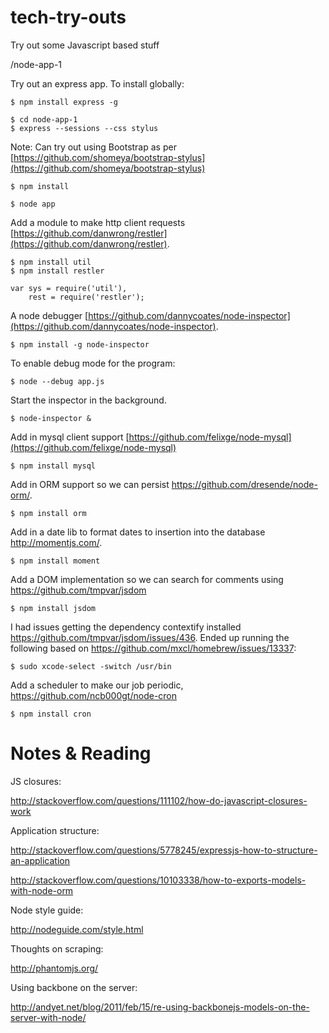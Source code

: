 tech-try-outs
=============

Try out some Javascript based stuff

/node-app-1

Try out an express app.  To install globally:

	$ npm install express -g

	$ cd node-app-1
	$ express --sessions --css stylus

Note: Can try out using Bootstrap as per [https://github.com/shomeya/bootstrap-stylus](https://github.com/shomeya/bootstrap-stylus)

	$ npm install

	$ node app

Add a module to make http client requests [https://github.com/danwrong/restler](https://github.com/danwrong/restler).

    $ npm install util
    $ npm install restler

    var sys = require('util'),
        rest = require('restler');

A node debugger [https://github.com/dannycoates/node-inspector](https://github.com/dannycoates/node-inspector).

    $ npm install -g node-inspector

To enable debug mode for the program:

    $ node --debug app.js

Start the inspector in the background.

    $ node-inspector &

Add in mysql client support [https://github.com/felixge/node-mysql](https://github.com/felixge/node-mysql)

    $ npm install mysql

Add in ORM support so we can persist https://github.com/dresende/node-orm/.

    $ npm install orm

Add in a date lib to format dates to insertion into the database http://momentjs.com/.

    $ npm install moment

Add a DOM implementation so we can search for comments using https://github.com/tmpvar/jsdom

    $ npm install jsdom

I had issues getting the dependency contextify installed https://github.com/tmpvar/jsdom/issues/436.  Ended up running the following based on https://github.com/mxcl/homebrew/issues/13337:

    $ sudo xcode-select -switch /usr/bin

Add a scheduler to make our job periodic, https://github.com/ncb000gt/node-cron

    $ npm install cron




Notes & Reading
===============

JS closures:

http://stackoverflow.com/questions/111102/how-do-javascript-closures-work

Application structure:

http://stackoverflow.com/questions/5778245/expressjs-how-to-structure-an-application

http://stackoverflow.com/questions/10103338/how-to-exports-models-with-node-orm

Node style guide:

http://nodeguide.com/style.html

Thoughts on scraping:

http://phantomjs.org/

Using backbone on the server:

http://andyet.net/blog/2011/feb/15/re-using-backbonejs-models-on-the-server-with-node/